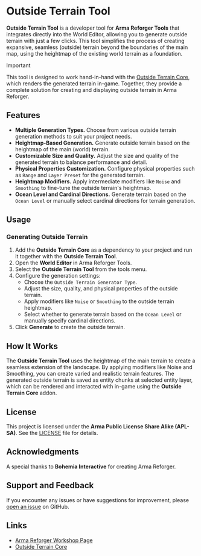 # Outside Terrain Tool

**Outside Terrain Tool** is a developer tool for **Arma Reforger Tools** that integrates directly into the World Editor,
allowing you to generate outside terrain with just a few clicks. This tool simplifies the process of creating
expansive, seamless (outside) terrain beyond the boundaries of the main map, using the heightmap of the existing world
terrain as a foundation.

> [!IMPORTANT]
> This tool is designed to work hand-in-hand with the [Outside Terrain Core](https://github.com/MR-REX/outside-terrain-core),
> which renders the generated terrain in-game. Together, they provide a complete solution for creating and displaying
> outside terrain in Arma Reforger.

## Features

- **Multiple Generation Types.** Choose from various outside terrain generation methods to suit your project needs.
- **Heightmap-Based Generation.** Generate outside terrain based on the heightmap of the main (world) terrain.
- **Customizable Size and Quality.** Adjust the size and quality of the generated terrain to balance performance and detail.
- **Physical Properties Customization.** Configure physical properties such as `Range` and `Layer Preset` for the generated terrain.
- **Heightmap Modifiers.** Apply intermediate modifiers like `Noise` and `Smoothing` to fine-tune the outside terrain's heightmap.
- **Ocean Level and Cardinal Directions.** Generate terrain based on the `Ocean Level` or manually select cardinal directions for terrain generation.

## Usage

### Generating Outside Terrain

1. Add the **Outside Terrain Core** as a dependency to your project and run it together with the **Outside Terrain Tool**.
2. Open the **World Editor** in Arma Reforger Tools.
3. Select the **Outside Terrain Tool** from the tools menu.
4. Configure the generation settings:
    - Choose the `Outside Terrain Generator Type`.
    - Adjust the size, quality, and physical properties of the outside terrain.
    - Apply modifiers like `Noise` or `Smoothing` to the outside terrain heightmap.
    - Select whether to generate terrain based on the `Ocean Level` or manually specify cardinal directions.
5. Click **Generate** to create the outside terrain.

## How It Works

The **Outside Terrain Tool** uses the heightmap of the main terrain to create a seamless extension of the landscape. By applying modifiers
like Noise and Smoothing, you can create varied and realistic terrain features. The generated outside terrain is saved as entity chunks
at selected entity layer, which can be rendered and interacted with in-game using the **Outside Terrain Core** addon.

## License

This project is licensed under the **Arma Public License Share Alike (APL-SA)**. See the
[LICENSE](https://github.com/MR-REX/outside-terrain-tool/blob/main/LICENSE) file for details.

## Acknowledgments

A special thanks to **Bohemia Interactive** for creating Arma Reforger.

## Support and Feedback

If you encounter any issues or have suggestions for improvement, please
[open an issue](https://github.com/MR-REX/outside-terrain-tool/issues) on GitHub.

## Links

- [Arma Reforger Workshop Page](https://reforger.armaplatform.com/workshop/61F2B96F0D3F27D4-OutsideTerrainTool)
- [Outside Terrain Core](https://github.com/MR-REX/outside-terrain-core)